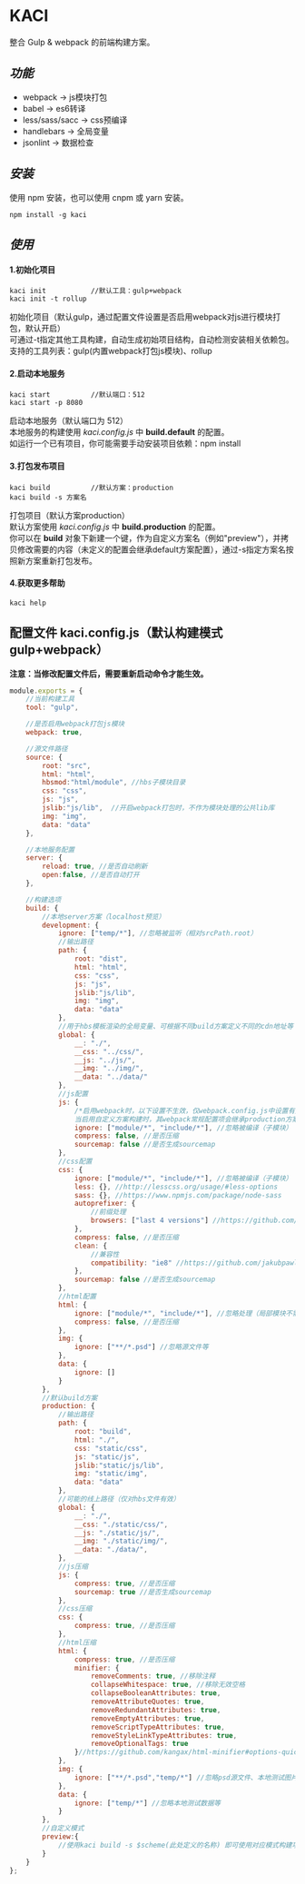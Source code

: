 # KACI
整合 Gulp & webpack 的前端构建方案。

## _功能_
+ webpack -> js模块打包
+ babel -> es6转译
+ less/sass/sacc -> css预编译
+ handlebars -> 全局变量
+ jsonlint -> 数据检查

## _安装_
使用 npm 安装，也可以使用 cnpm 或 yarn 安装。

```
npm install -g kaci
```

## _使用_
#### **1.初始化项目**

```
kaci init           //默认工具：gulp+webpack
kaci init -t rollup
```

初始化项目（默认gulp，通过配置文件设置是否启用webpack对js进行模块打包，默认开启）  
可通过-t指定其他工具构建，自动生成初始项目结构，自动检测安装相关依赖包。  
支持的工具列表：gulp(内置webpack打包js模块)、rollup

#### **2.启动本地服务**

```
kaci start          //默认端口：512
kaci start -p 8080
```

启动本地服务（默认端口为 512）  
本地服务的构建使用 _kaci.config.js_ 中 **build.default** 的配置。  
如运行一个已有项目，你可能需要手动安装项目依赖：npm install

#### **3.打包发布项目**

```
kaci build          //默认方案：production
kaci build -s 方案名
```

打包项目（默认方案production）  
默认方案使用 _kaci.config.js_ 中 **build.production** 的配置。  
你可以在 **build** 对象下新建一个键，作为自定义方案名（例如"preview"），并拷贝修改需要的内容（未定义的配置会继承default方案配置），通过-s指定方案名按照新方案重新打包发布。

#### **4.获取更多帮助**

```
kaci help
```

## 配置文件 kaci.config.js（默认构建模式gulp+webpack）
**注意：当修改配置文件后，需要重新启动命令才能生效。**

```javascript
module.exports = {
    //当前构建工具
    tool: "gulp",

    //是否启用webpack打包js模块
    webpack: true,

    //源文件路径
    source: {
        root: "src",
        html: "html",
        hbsmod:"html/module", //hbs子模块目录
        css: "css",
        js: "js",
        jslib:"js/lib",  //开启webpack打包时，不作为模块处理的公共lib库
        img: "img",
        data: "data"
    },

    //本地服务配置
    server: {
        reload: true, //是否自动刷新
        open:false, //是否自动打开
    },

    //构建选项
    build: {
        //本地server方案（localhost预览）
        development: {
            ignore: ["temp/*"], //忽略被监听（相对srcPath.root）
            //输出路径
            path: {
                root: "dist",
                html: "html",
                css: "css",
                js: "js",
                jslib:"js/lib",
                img: "img",
                data: "data"
            },
            //用于hbs模板渲染的全局变量、可根据不同build方案定义不同的cdn地址等
            global: {
                __: "./",
                __css: "../css/",
                __js: "../js/",
                __img: "../img/",
                __data: "../data/"
            },
            //js配置
            js: {
                /*启用webpack时，以下设置不生效，仅webpack.config.js中设置有效
                当启用自定义方案构建时，其webpack常规配置项会继承production方案（除路径等）*/
                ignore: ["module/*", "include/*"], //忽略被编译（子模块）
                compress: false, //是否压缩
                sourcemap: false //是否生成sourcemap
            },
            //css配置
            css: {
                ignore: ["module/*", "include/*"], //忽略被编译（子模块）
                less: {}, //http://lesscss.org/usage/#less-options
                sass: {}, //https://www.npmjs.com/package/node-sass
                autoprefixer: {
                    //前缀处理
                    browsers: ["last 4 versions"] //https://github.com/browserslist/browserslist#queries
                },
                compress: false, //是否压缩
                clean: {
                    //兼容性
                    compatibility: "ie8" //https://github.com/jakubpawlowicz/clean-css#constructor-options
                },
                sourcemap: false //是否生成sourcemap
            },
            //html配置
            html: {
                ignore: ["module/*", "include/*"], //忽略处理（局部模块不需要被编译）
                compress: false, //是否压缩
            },
            img: {
                ignore: ["**/*.psd"] //忽略源文件等
            },
            data: {
                ignore: []
            }
        },
        //默认build方案
        production: {
            //输出路径
            path: {
                root: "build",
                html: "./",
                css: "static/css",
                js: "static/js",
                jslib:"static/js/lib",
                img: "static/img",
                data: "data"
            },
            //可能的线上路径（仅对hbs文件有效）
            global: {
                __: "./",
                __css: "./static/css/",
                __js: "./static/js/",
                __img: "./static/img/",
                __data: "./data/",
            },
            //js压缩
            js: {
                compress: true, //是否压缩
                sourcemap: true //是否生成sourcemap
            },
            //css压缩
            css: {
                compress: true, //是否压缩
            },
            //html压缩
            html: {
                compress: true, //是否压缩
                minifier: {		
                    removeComments: true, //移除注释		
                    collapseWhitespace: true, //移除无效空格		
                    collapseBooleanAttributes: true,		
                    removeAttributeQuotes: true,		
                    removeRedundantAttributes: true,		
                    removeEmptyAttributes: true,		
                    removeScriptTypeAttributes: true,		
                    removeStyleLinkTypeAttributes: true,		
                    removeOptionalTags: true		
                }//https://github.com/kangax/html-minifier#options-quick-reference
            },
            img: {
                ignore: ["**/*.psd","temp/*"] //忽略psd源文件、本地测试图片等
            },
            data: {
                ignore: ["temp/*"] //忽略本地测试数据等
            }
        },
        //自定义模式
        preview:{
            //使用kaci build -s $scheme(此处定义的名称) 即可使用对应模式构建项目
        }
    }
};
```
